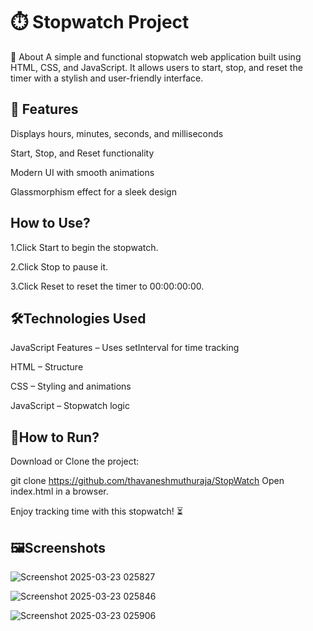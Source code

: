 
# ⏱️ Stopwatch Project

📌 About
A simple and functional stopwatch web application built using HTML, CSS, and JavaScript. It allows users to start, stop, and reset the timer with a stylish and user-friendly interface.


## 🚀 Features

Displays hours, minutes, seconds, and milliseconds

Start, Stop, and Reset functionality

Modern UI with smooth animations

Glassmorphism effect for a sleek design



## How to Use?

1.Click Start to begin the stopwatch.

2.Click Stop to pause it.

3.Click Reset to reset the timer to 00:00:00:00.
## 🛠️Technologies Used

JavaScript Features – Uses setInterval for time tracking

HTML – Structure

CSS – Styling and animations

JavaScript – Stopwatch logic
## 📂How to Run?

Download or Clone the project:

git clone <https://github.com/thavaneshmuthuraja/StopWatch>
Open index.html in a browser.

Enjoy tracking time with this stopwatch! ⏳
## 🖼️Screenshots
![Screenshot 2025-03-23 025827](https://github.com/user-attachments/assets/4de1aa90-5182-412b-afc0-66b53db2a156)


![Screenshot 2025-03-23 025846](https://github.com/user-attachments/assets/4fa85f37-2d61-497c-af37-aea8399f0909)



![Screenshot 2025-03-23 025906](https://github.com/user-attachments/assets/8234a098-0e67-4fe9-aa96-1c72acbd2909)

